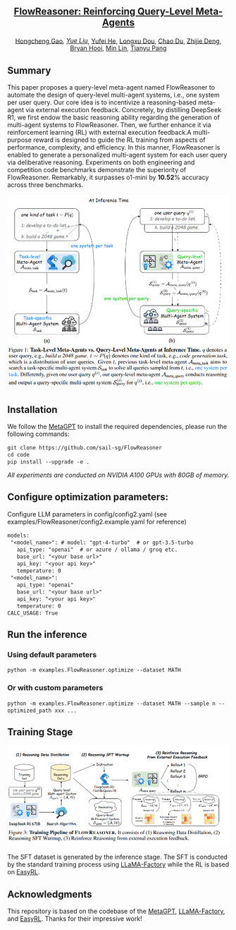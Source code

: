 

<div align="center">
<h2><a href="https://arxiv.org/abs/2501.18492">	
FlowReasoner: Reinforcing Query-Level Meta-Agents</a></h2>
    

</a></h2>
[Hongcheng Gao](https://hongcheng-gao.github.io/)<sup>*</sup>, [Yue Liu](https://yueliu1999.github.io/)<sup>*</sup>, [Yufei He](https://scholar.google.com/citations?user=_3HjpOMAAAAJ&hl=en), [Longxu Dou](https://longxudou.github.io/), [Chao Du](https://duchao0726.github.io/), [Zhijie Deng](https://scholar.google.com/citations?user=J3dR0sUAAAAJ&hl=en), [Bryan Hooi](https://bhooi.github.io/), [Min Lin](https://scholar.google.com.sg/citations?user=BGONmkIAAAAJ&hl=en), [Tianyu Pang](https://p2333.github.io/)

</div>





## Summary

This paper proposes a query-level meta-agent named FlowReasoner to automate the design of query-level multi-agent systems, i.e., one system per user query. Our core idea is to incentivize a reasoning-based meta-agent via external execution feedback. Concretely, by distilling DeepSeek R1, we first endow the basic reasoning ability regarding the generation of multi-agent systems to FlowReasoner.  Then, we further enhance it via reinforcement learning (RL) with external execution feedback.A multi-purpose reward is designed to guide the RL training from aspects of performance, complexity, and efficiency.  In this manner, FlowReasoner is enabled to generate a personalized multi-agent system for each user query via deliberative reasoning.  Experiments on both engineering and competition code benchmarks demonstrate the superiority of FlowReasoner.  Remarkably, it surpasses o1-mini by $\mathbf{10.52}$\% accuracy across three benchmarks.

<p align="center">

<img src="./images/infer.png" width="600">

</p>

## Installation

We follow the [MetaGPT](https://github.com/geekan/MetaGPT) to install the required dependencies, please run the following commands:

```shell
git clone https://github.com/sail-sg/FlowReasoner 
cd code
pip install --upgrade -e .
```

*All experiments are conducted on NVIDIA A100 GPUs with 80GB of memory.*

## Configure optimization parameters:
Configure LLM parameters in config/config2.yaml (see examples/FlowReasoner/config2.example.yaml for reference)

```shell
models:
 "<model_name>": # model: "gpt-4-turbo"  # or gpt-3.5-turbo
   api_type: "openai"  # or azure / ollama / groq etc.
   base_url: "<your base url>" 
   api_key: "<your api key>"
   temperature: 0
 "<model_name>":  
   api_type: "openai"  
   base_url: "<your base url>"
   api_key: "<your api key>"
   temperature: 0
CALC_USAGE: True 
```


## Run the inference
### Using default parameters
```shell
python -m examples.FlowReasoner.optimize --dataset MATH
```

### Or with custom parameters
```shell
python -m examples.FlowReasoner.optimize --dataset MATH --sample n --optimized_path xxx ...
```

## Training Stage

<p align="center">

<img src="./images/train.png" width="600">

</p>


The SFT dataset is generated by the inference stage. The SFT is conducted by the standard training process using [LLaMA-Factory](https://github.com/hiyouga/LLaMA-Factory) while the RL is based on [EasyRL](https://github.com/alibaba/EasyReinforcementLearning).

## Acknowledgments

This repository is based on the codebase of the [MetaGPT](https://github.com/geekan/MetaGPT), [LLaMA-Factory](https://github.com/hiyouga/LLaMA-Factory), and [EasyRL](https://github.com/alibaba/EasyReinforcementLearning). Thanks for their impressive work!
